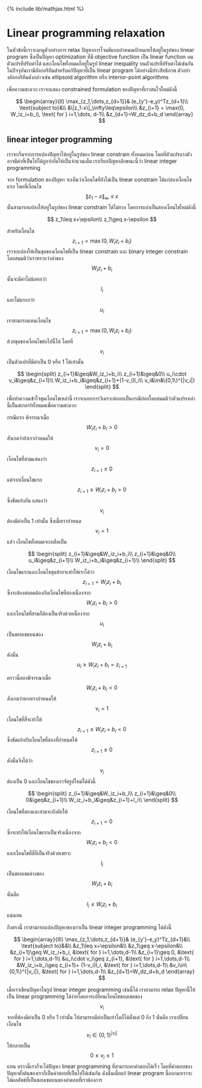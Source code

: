 {% include lib/mathjax.html %}
# Linear programming relaxation

ในหัวข้อนี้เราจะมาดูตัวอย่างการ relax ปัญหาการโจมตีแบบกำหนดเป้าหมายให้อยู่ในรูปของ linear program ซึ่งเป็นปัญหา optimization ที่มี objective function เป็น linear function บนตัวแปรที่ปรับค่าได้ และเงื่อนไขทั้งหมดก็อยู่ในรูป linear inequality บนตัวแปรที่ปรับค่าได้เช่นกัน
ในปัจจุบันเรามีอัลกอริทึมสำหรับแก้ปัญหาที่เป็น linear program ได้อย่างมีประสิทธิภาพ ตัวอย่างอัลกอริทึมดังกล่าวเช่น ellipsoid algorithm หรือ interior-point algorithms

เพื่อความสะดวก เราจะแสดง constrained formulation ของปัญหาที่เราสนใจใหม่ดังนี้

$$
\begin{array}{ll}
\max_{z_1,\dots,z_{d+1}}& (e_{y'}-e_y)^Tz_{d+1}\\
\text{subject to}&\\
&\|z_1-x\|_\infty\leq\epsilon\\
&z_{i+1} = \max(0, W_iz_i+b_i), \text{ for } i=1,\dots, d-1\\
&z_{d+1}=W_dz_d+b_d
\end{array}
$$

## linear integer programming
เราจะเริ่มจากการแปลงปัญหาให้อยู่ในรูปของ linear constrain ทั้งหมดก่อน โดยที่ตัวแปรบางตัวอาจมีค่าที่เป็นไปได้ถูกจำกัดให้เป็นจำนวนเต็ม เราเรียกปัญหาลักษณะนี้ว่า linear integer programming 

จาก formulation ของปัญหา จะเห็นว่าเงื่อนไขที่ยังไม่เป็น linear constrain ได้แก่สองเงื่อนไขแรก โดยที่เงื่อนไข $$\|z_1-x\|_\infty\leq\epsilon$$ นั้นสามารถแปลงให้อยู่ในรูปของ linear constrain ได้ไม่ยาก โดยการแบ่งเป็นสองเงื่อนไขใหม่ดังนี้

$$
z_1\leq x+\epsilon\\
z_1\geq x-\epsilon
$$

สำหรับเงื่อนไข $$z_{i+1}=\max(0,W_iz_i+b_i)$$ เราจะแปลงให้เป็นชุดของเงื่อนไขที่เป็น linear constrain และ binary integer constrain โดยสมมติว่าเราทราบว่าค่าของ $$W_iz_i+b_i$$ นั้นจะมีค่าไม่น้อยกว่า $$l_i$$ และไม่มากกว่า $$u_i$$ เราสามารถแทนเงื่อนไข $$z_{i+1}=\max(0,W_iz_i+b_i)$$ ด้วยชุดของเงื่อนไขต่อไปนี้ได้ โดยที่ $$v_i$$ เป็นตัวแปรที่มีค่าเป็น 0 หรือ 1 ได้เท่านั้น

$$
\begin{split}
z_{i+1}&\geq&W_iz_i+b_i\\
z_{i+1}&\geq&0\\
u_i\cdot v_i&\geq&z_{i+1}\\
W_iz_i+b_i&\geq&z_{i+1}+(1-v_i)l_i\\
v_i&\in&\{0,1\}^{|v_i|}
\end{split}
$$

เพื่อทำความเข้าใจชุดเงื่อนไขเหล่านี้ เราจะแยกการวิเคราะห์ออกเป็นกรณีย่อยโดยสมมติว่าตัวแปรเหล่านี้เป็นสเกลาร์ทั้งหมดเพื่อความสะดวก

กรณีแรก พิจารณาเมื่อ $$W_iz_i+b_i> 0$$ สังเกตว่าถ้าเรากำหนดให้ $$v_i=0$$ เงื่อนไขที่สามแสดงว่า $$z_{i+1}\leq 0$$
แต่จากเงื่อนไขแรก $$z_{i+1}\geq W_iz_i+b_i>0$$ ซึ่งขัดแย้งกัน แสดงว่า $$v_i$$ ต้องมีค่าเป็น 1 เท่านั้น
ซึ่งเมื่อเรากำหนด $$v_i=1$$ แล้ว เงื่อนไขทั้งหมดจะเหลือเป็น

$$
\begin{split}
z_{i+1}&\geq&W_iz_i+b_i\\
z_{i+1}&\geq&0\\
u_i&\geq&z_{i+1}\\
W_iz_i+b_i&\geq&z_{i+1}\\
\end{split}
$$

เงื่อนไขแรกและเงื่อนไขสุดท้ายจะทำให้เราได้ว่า $$z_{i+1}=W_iz_i+b_i$$ 
ซึ่งจะต้องสอดคล้องกับเงื่อนไขที่สองเนื่องจาก $$W_iz_i+b_i>0$$
และเงื่อนไขที่สามก็ต้องเป็นจริงด้วยเนื่องจาก $$u_i$$ เป็นขอบเขตบนของ $$W_iz_i+b_i$$
ดังนั้น $$u_i\geq W_iz_i+b_i=z_{i+1}$$

คราวนี้ลองพิจารณาเมื่อ $$W_iz_i+b_i<0$$ สังเกตว่าหากเรากำหนดให้ $$v_i=1$$ 
เงื่อนไขที่สี่จะทำให้ $$z_{i+1}\leq W_iz_i+b_i<0$$ ซึ่งขัดแย้งกับเงื่อนไขที่สองที่กำหนดให้ 
$$z_{i+1}\geq 0$$ ดังนั้นจึงได้ว่า $$v_i$$ ต้องเป็น 0 และเงื่อนไขของเราจัดรูปใหม่ได้ดังนี้

$$
\begin{split}
z_{i+1}&\geq&W_iz_i+b_i\\
z_{i+1}&\geq&0\\
0&\geq&z_{i+1}\\
W_iz_i+b_i&\geq&z_{i+1}+l_i\\
\end{split}
$$

เงื่อนไขที่สองและสามจะบังคับให้ $$z_{i+1}=0$$ ซึ่งจะทำให้เงื่อนไขแรกเป็นจริงเนื่องจาก $$W_iz_i+b_i<0$$
และเงื่อนไขที่สี่ก็เป็นจริงด้วยเพราะ $$l_i$$ เป็นขอบเขตล่างของ $$W_iz_i+b_i$$ 
นั่นคือ $$l_i\leq W_iz_i+b_i$$ แน่นอน

ถึงตรงนี้ เราสามารถแปลงปัญหาของเราเป็น linear integer programming  ได้ดังนี้

$$
\begin{array}{lll}
\max_{z_1,\dots,z_{d+1}}& (e_{y'}-e_y)^Tz_{d+1}&\\
\text{subject to}&&\\
&z_1\leq x+\epsilon&\\
&z_1\geq x-\epsilon&\\
&z_{i+1}\geq W_iz_i+b_i, &\text{ for } i=1,\dots,d-1\\
&z_{i+1}\geq 0, &\text{ for } i=1,\dots,d-1\\
&u_i\cdot v_i\geq z_{i+1}, &\text{ for } i=1,\dots,d-1\\
&W_iz_i+b_i\geq z_{i+1}+ (1-v_i)l_i, &\text{ for } i=1,\dots,d-1\\
&v_i\in\{0,1\}^{|v_i|}, &\text{ for } i=1,\dots,d-1\\
&z_{d+1}=W_dz_d+b_d
\end{array}
$$

เมื่อเราเขียนปัญหาในรูป linear integer programming เช่นนี้ได้
เราสามารถ relax ปัญหานี้ให้เป็น linear programming ได้ง่ายโดยการเปลี่ยนเงื่อนไขขอบเขตของ $$v_i$$ 
จากที่ต้องมีค่าเป็น 0 หรือ 1 เท่านั้น ให้สามารถมีค่าเป็นเท่าใดก็ได้ตั้งแต่ 0 ถึง 1 นั่นคือ 
เราเปลี่ยนเงื่อนไข $$v_i\in\{0,1\}^{|v_i|}$$ ให้กลายเป็น
$$0\leq v_i\leq 1$$ แทน
คราวนี้เราก็จะได้ปัญหา linear programming ที่สามารถหาคำตอบได้เร็ว
โดยที่คำตอบของปัญหาตั้งต้นของเราก็เป็นคำตอบที่เป็นไปได้เช่นกัน ดังนั้นเมื่อแก้ linear program 
นี้ออกมาเราจะได้ผลลัพธ์ที่เป็นขอบเขตบนของคำตอบที่เราต้องการ
